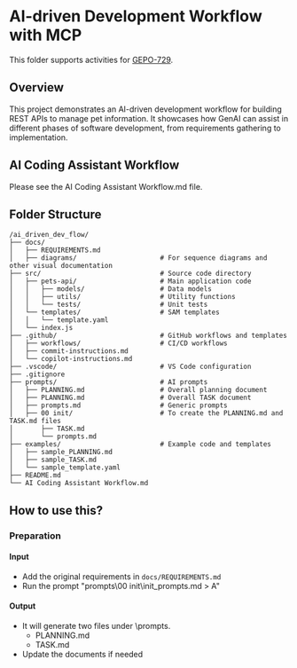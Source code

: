 # AI-driven Development Workflow with MCP

This folder supports activities for [GEPO-729](https://gecogeco.backlog.com/view/GEPO-729).

## Overview

This project demonstrates an AI-driven development workflow for building REST APIs to manage pet information. It showcases how GenAI can assist in different phases of software development, from requirements gathering to implementation.

## AI Coding Assistant Workflow
Please see the AI Coding Assistant Workflow.md file.

## Folder Structure

```
/ai_driven_dev_flow/
├── docs/
│   ├── REQUIREMENTS.md
│   ├── diagrams/                     # For sequence diagrams and other visual documentation
├── src/                              # Source code directory
│   ├── pets-api/                     # Main application code
│   │   ├── models/                   # Data models
│   │   ├── utils/                    # Utility functions
│   │   └── tests/                    # Unit tests
│   └── templates/                    # SAM templates
│   │   └── template.yaml
│   └── index.js
├── .github/                          # GitHub workflows and templates
│   ├── workflows/                    # CI/CD workflows
│   ├── commit-instructions.md
│   └── copilot-instructions.md
├── .vscode/                          # VS Code configuration
├── .gitignore
├── prompts/                          # AI prompts
│   ├── PLANNING.md                   # Overall planning document
│   ├── PLANNING.md                   # Overall TASK document
│   ├── prompts.md                    # Generic prompts
│   ├── 00 init/                      # To create the PLANNING.md and TASK.md files
│       ├── TASK.md
│       └── prompts.md
├── examples/                         # Example code and templates
│   ├── sample_PLANNING.md
│   ├── sample_TASK.md
│   └── sample_template.yaml
├── README.md
└── AI Coding Assistant Workflow.md
```

## How to use this?

### Preparation

#### Input

- Add the original requirements in `docs/REQUIREMENTS.md`
- Run the prompt "prompts\00 init\init_prompts.md > A"

#### Output

- It will generate two files under \prompts.
  - PLANNING.md
  - TASK.md
- Update the documents if needed

